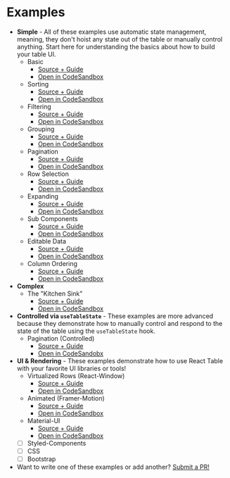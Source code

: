 # Examples

- **Simple** - All of these examples use automatic state management, meaning, they don't hoist any state out of the table or manually control anything. Start here for understanding the basics about how to build your table UI.
  - Basic
    - [Source + Guide](https://github.com/tannerlinsley/react-table/tree/master/examples/basic)
    - [Open in CodeSandbox](https://codesandbox.io/s/github/tannerlinsley/react-table/tree/master/examples/basic)
  - Sorting
    - [Source + Guide](https://github.com/tannerlinsley/react-table/tree/master/examples/sorting)
    - [Open in CodeSandbox](https://codesandbox.io/s/github/tannerlinsley/react-table/tree/master/examples/sorting)
  - Filtering
    - [Source + Guide](https://github.com/tannerlinsley/react-table/tree/master/examples/filtering)
    - [Open in CodeSandbox](https://codesandbox.io/s/github/tannerlinsley/react-table/tree/master/examples/filtering)
  - Grouping
    - [Source + Guide](https://github.com/tannerlinsley/react-table/tree/master/examples/grouping)
    - [Open in CodeSandbox](https://codesandbox.io/s/github/tannerlinsley/react-table/tree/master/examples/grouping)
  - Pagination
    - [Source + Guide](https://github.com/tannerlinsley/react-table/tree/master/examples/pagination)
    - [Open in CodeSandbox](https://codesandbox.io/s/github/tannerlinsley/react-table/tree/master/examples/pagination)
  - Row Selection
    - [Source + Guide](https://github.com/tannerlinsley/react-table/tree/master/examples/row-selection)
    - [Open in CodeSandbox](https://codesandbox.io/s/github/tannerlinsley/react-table/tree/master/examples/row-selection)
  - Expanding
    - [Source + Guide](https://github.com/tannerlinsley/react-table/tree/master/examples/expanding)
    - [Open in CodeSandbox](https://codesandbox.io/s/github/tannerlinsley/react-table/tree/master/examples/expanding)
  - Sub Components
    - [Source + Guide](https://github.com/tannerlinsley/react-table/tree/master/examples/sub-components)
    - [Open in CodeSandbox](https://codesandbox.io/s/github/tannerlinsley/react-table/tree/master/examples/sub-components)
  - Editable Data
    - [Source + Guide](https://github.com/tannerlinsley/react-table/tree/master/examples/editable-data)
    - [Open in CodeSandbox](https://codesandbox.io/s/github/tannerlinsley/react-table/tree/master/examples/editable-data)
  - Column Ordering
    - [Source + Guide](https://github.com/tannerlinsley/react-table/tree/master/examples/column-ordering)
    - [Open in CodeSandbox](https://codesandbox.io/s/github/tannerlinsley/react-table/tree/master/examples/column-ordering)
- **Complex**
  - The "Kitchen Sink"
    - [Source + Guide](https://github.com/tannerlinsley/react-table/tree/master/examples/kitchen-sink)
    - [Open in CodeSandbox](https://codesandbox.io/s/github/tannerlinsley/react-table/tree/master/examples/kitchen-sink)
- **Controlled via `useTableState`** - These examples are more advanced because they demonstrate how to manually control and respond to the state of the table using the `useTableState` hook.
  - Pagination (Controlled)
    - [Source + Guide](https://github.com/tannerlinsley/react-table/tree/master/examples/pagination-controlled)
    - [Open in CodeSandobx](https://codesandbox.io/s/github/tannerlinsley/react-table/tree/master/examples/pagination-controlled)
- **UI & Rendering** - These examples demonstrate how to use React Table with your favorite UI libraries or tools!
  - Virtualized Rows (React-Window)
    - [Source + Guide](https://github.com/tannerlinsley/react-table/tree/master/examples/virtualized-rows)
    - [Open in CodeSandbox](https://codesandbox.io/s/github/tannerlinsley/react-table/tree/master/examples/virtualized-rows)
  - Animated (Framer-Motion)
    - [Source + Guide](https://github.com/tannerlinsley/react-table/tree/master/examples/animated-framer-motion)
    - [Open in CodeSandbox](https://codesandbox.io/s/github/tannerlinsley/react-table/tree/master/examples/animated-framer-motion)
  - Material-UI
    - [Source + Guide](https://github.com/tannerlinsley/react-table/tree/master/examples/material-UI-components)
    - [Open in CodeSandbox](https://codesandbox.io/s/github/tannerlinsley/react-table/tree/master/examples/material-UI-components)
  - [ ] Styled-Components
  - [ ] CSS
  - [ ] Bootstrap
- Want to write one of these examples or add another? [Submit a PR!](https://github.com/tannerlinsley/react-table/compare)
